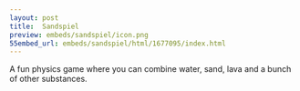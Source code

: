 ```yaml
---
layout: post
title:  Sandspiel
preview: embeds/sandspiel/icon.png
55embed_url: embeds/sandspiel/html/1677095/index.html
---
```

A fun physics game where you can combine water, sand, lava and a bunch of other substances.